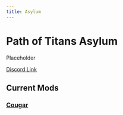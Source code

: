 ```yaml
---
title: Asylum
---
```


# Path of Titans Asylum

Placeholder

[Discord Link](#)

## Current Mods

### [Cougar](./Path-of-Titans-AsylumCougar)

